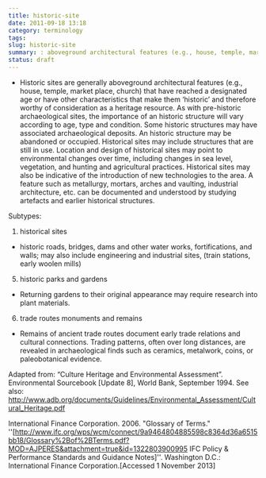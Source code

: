 ```yaml
---
title: historic-site
date: 2011-09-18 13:18
category: terminology
tags:
slug: historic-site
summary: : aboveground architectural features (e.g., house, temple, market place, church) that have reached a designated age or have other characteristics that make them ‘historic’ and therefore worthy of consideration as a heritage resource
status: draft
---
```


<!--
summary:
-->

  * Historic sites are generally aboveground architectural features (e.g., house, temple, market place, church) that have reached a designated age or have other characteristics that make them ‘historic’ and therefore worthy of consideration as a heritage resource. As with pre-historic archaeological sites, the importance of an historic structure will vary according to age, type and condition. Some historic structures may have associated archaeological deposits. An historic structure may be abandoned or occupied. Historical sites may include structures that are still in use. Location and design of historical sites may point to environmental changes over time, including changes in sea level, vegetation, and hunting and agricultural practices.  Historical sites may also be indicative of the introduction of new technologies to the area. A feature such as metallurgy, mortars, arches and vaulting, industrial architecture, etc. can be documented and understood by studying artefacts and earlier historical structures. 


Subtypes:

1. historical sites
  * historic roads, bridges, dams and other water works, fortifications, and walls; may also include engineering and industrial sites, (train stations, early woolen mills)

5. historic parks and gardens
  * Returning gardens to their original appearance may require research into plant materials.

6. trade routes monuments and remains
  * Remains of ancient trade routes document early trade relations and cultural connections. Trading patterns, often over long distances, are revealed in archaeological finds such as ceramics, metalwork, coins, or paleobotanical evidence. 

<!--
2. submerged or marine sites
  * ancient coastal settlements; sunken ships
  * Can be encountered during the construction phase of projects. Usually identified either as chance encounters or using new techniques of marine exploration.
-->


Adapted from: “Culture Heritage and Environmental Assessment”. Environmental Sourcebook [Update 8], World Bank, September 1994. See also: http://www.adb.org/documents/Guidelines/Environmental_Assessment/Cultural_Heritage.pdf

International Finance Corporation. 2006. "Glossary of Terms." ''[http://www.ifc.org/wps/wcm/connect/9a9464804885598c8364d36a6515bb18/Glossary%2Bof%2BTerms.pdf?MOD=AJPERES&attachment=true&id=1322803900995 IFC Policy & Performance Standards and Guidance Notes]''. Washington D.C.: International Finance Corporation.[Accessed 1 November 2013]



